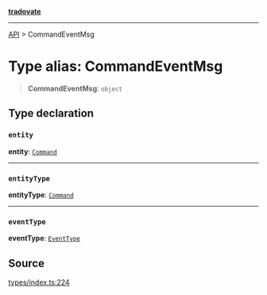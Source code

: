 [**tradovate**](../README.md)

***

[API](../API.md) > CommandEventMsg

# Type alias: CommandEventMsg

> **CommandEventMsg**: `object`

## Type declaration

### `entity`

**entity**: [`Command`](type-alias.Command.md)

***

### `entityType`

**entityType**: [`Command`](../enumerations/enumeration.EntityType.md#command)

***

### `eventType`

**eventType**: [`EventType`](../enumerations/enumeration.EventType.md)

## Source

[types/index.ts:224](https://github.com/cgilly2fast/tradovate-typescript/blob/b1caea5/src/types/index.ts#L224)
